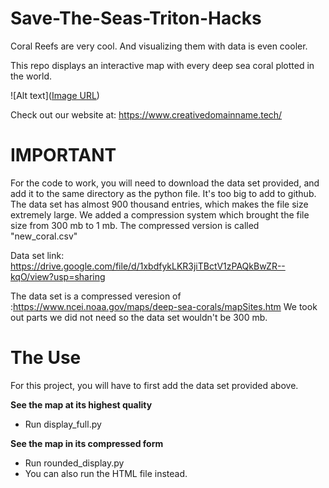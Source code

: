 # Save-The-Seas-Triton-Hacks

Coral Reefs are very cool.
And visualizing them with data is even cooler.

This repo displays an interactive map with every deep sea coral plotted in the world.

![Alt text]([Image URL](https://imgur.com/gallery/mNgLKUf))

Check out our website at:
https://www.creativedomainname.tech/

# IMPORTANT

For the code to work, you will need to download the data set provided, and add it to the same directory as the python file.
It's too big to add to github. The data set has almost 900 thousand entries, which makes the file size extremely large. We added a compression system which brought the file size from 300 mb to 1 mb. The compressed version is called "new_coral.csv"

Data set link: https://drive.google.com/file/d/1xbdfykLKR3jiTBctV1zPAQkBwZR--kqO/view?usp=sharing

The data set is a compressed veresion of :https://www.ncei.noaa.gov/maps/deep-sea-corals/mapSites.htm
We took out parts we did not need so the data set wouldn't be 300 mb.

# The Use

For this project, you will have to first add the data set provided above.

**See the map at its highest quality**

-  Run display_full.py

**See the map in its compressed form**

-  Run rounded_display.py
-  You can also run the HTML file instead.

